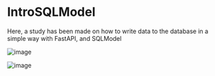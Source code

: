 # IntroSQLModel

Here, a study has been made on how to write data to the database in a simple way with FastAPI, and SQLModel

![image](https://user-images.githubusercontent.com/36485110/132889741-39d58d55-29c0-46aa-9f05-5ed03215804e.png)

![image](https://user-images.githubusercontent.com/36485110/132889797-3c4e761a-247b-4647-b96a-268e484ea3a7.png)

